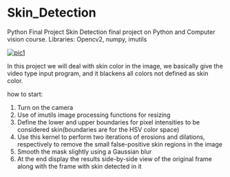 # Skin_Detection
Python Final Project Skin Detection final project on Python and Computer vision course. Libraries: Opencv2, numpy, imutils

<a href="https://ibb.co/5M92Hr4"><img src="https://i.ibb.co/w0LYmSg/pic1.jpg" alt="pic1" border="0" /></a>

In this project we will deal with skin color in the image, we basically give the video type input program, and it blackens all colors not defined as skin color.


how to start:
1. Turn on the camera
2. Use of imutils image processing functions for resizing
3. Define the lower and upper boundaries for pixel intensities to be considered skin(boundaries are for the HSV color space)
4. Use this kernel to perform two iterations of erosions and dilations, respectively to remove the small false-positive skin regions in the image
5. Smooth the mask slightly using a Gaussian blur
6. At the end display the results side-by-side view of the original frame along with the frame with skin detected in it
